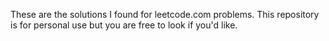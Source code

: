 These are the solutions I found for leetcode.com problems.
This repository is for personal use but you are free to look if you'd like.
